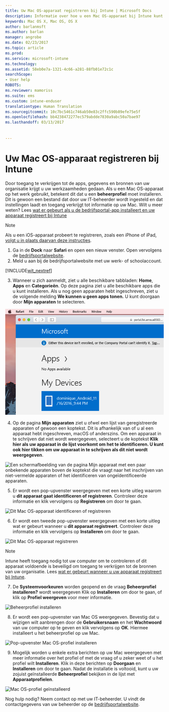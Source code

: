 ```yaml
---
title: Uw Mac OS-apparaat registreren bij Intune | Microsoft Docs
description: Informatie over hoe u een Mac OS-apparaat bij Intune kunt registreren
keywords: Mac OS X, Mac OS, OS X
author: barlanmsft
ms.author: barlan
manager: angrobe
ms.date: 02/23/2017
ms.topic: article
ms.prod: 
ms.service: microsoft-intune
ms.technology: 
ms.assetid: 58eb0e7a-1321-4c66-a281-88fb01e72c1c
searchScope:
- User help
ROBOTS: 
ms.reviewer: mamoriss
ms.suite: ems
ms.custom: intune-enduser
translationtype: Human Translation
ms.sourcegitcommit: 10c7bc5461c746ab50e83c2ffc590b89efe75e5f
ms.openlocfilehash: bb4238472277ec579abdde7830a9abc50a7bae97
ms.lasthandoff: 03/13/2017


---
```


# <a name="enroll-your-macos-device-in-intune"></a>Uw Mac OS-apparaat registreren bij Intune

Door toegang te verkrijgen tot de apps, gegevens en bronnen van uw organisatie krijgt u uw werkzaamheden gedaan. Als u een Mac OS-apparaat op het werk gebruikt, betekent dit dat u een __beheerprofiel__ moet installeren. Dit is gewoon een bestand dat door uw IT-beheerder wordt ingesteld en dat instellingen laadt en toegang verkrijgt tot informatie op uw Mac. Wilt u meer weten? Lees [wat er gebeurt als u de bedrijfsportal-app installeert en uw apparaat registreert bij Intune](what-happens-if-you-install-the-company-portal-app-and-enroll-your-device-in-intune-ios.md)

  > [!NOTE]
  > Als u een iOS-apparaat probeert te registreren, zoals een iPhone of iPad, [volgt u in plaats daarvan deze instructies](enroll-your-device-in-intune-ios.md).

1. Ga in de __Dock__ naar __Safari__ en open een nieuw venster. Open vervolgens de [bedrijfsportalwebsite](http://portal.manage.microsoft.com).
2. Meld u aan bij de bedrijfsportalwebsite met uw werk- of schoolaccount.

  [!INCLUDE[wit_nextref](includes/end-user-password-guidance.md)]

3. Wanneer u zich aanmeldt, ziet u alle beschikbare tabbladen: __Home__, __Apps__ en __Categorieën__. Op deze pagina ziet u alle beschikbare apps die u kunt installeren. Als u nog geen apparaten hebt ingeschreven, ziet u de volgende melding **We kunnen u geen apps tonen.** U kunt doorgaan door __Mijn apparaten__ te selecteren.

 ![Een schermafbeelding van de startpagina voor de web-portal waarin wordt aangegeven dat er nog geen apps kunnen worden geïnstalleerd, met een knop Mijn apparaten eronder.](./media/macOS_enroll_001_landing_page.png)

4. Op de pagina __Mijn apparaten__ ziet u ofwel een lijst van geregistreerde apparaten of gewoon een koptekst. Dit is afhankelijk van of u al een apparaat hebt ingeschreven, macOS of anderszins. Om een apparaat in te schrijven dat niet wordt weergegeven, selecteert u de koptekst __Klik hier als uw apparaat in de lijst voorkomt om het te identificeren. U kunt ook hier tikken om uw apparaat in te schrijven als dit niet wordt weergegeven__.

  ![Een schermafbeelding van de pagina Mijn apparaat met een paar onbekende apparaten boven de koptekst die vraagt naar het inschrijven van niet-vermelde apparaten of het identificeren van ongeïdentificeerde apparaten.](./media/macOS_enroll_002_tap_here_banner.png)

5. Er wordt een pop-upvenster weergegeven met een korte uitleg waarom u __dit apparaat gaat identificeren of registreren__. Controleer deze informatie en klik vervolgens op __Registreren__ om door te gaan.

 ![Dit Mac OS-apparaat identificeren of registreren](./media/macOS_enroll_003_IDenroll_popup.png)

6. Er wordt een tweede pop-upvenster weergegeven met een korte uitleg wat er gebeurt wanneer u __dit apparaat registreert__. Controleer deze informatie en klik vervolgens op __Installeren__ om door te gaan.

 ![Dit Mac OS-apparaat registreren](./media/macOS_enroll_004_enroll_popup.png)

  > [!NOTE]
  > Intune heeft toegang nodig tot uw computer om te controleren of dit apparaat voldoende is beveiligd om toegang te verkrijgen tot de bronnen van uw organisatie. Lees [wat er gebeurt wanneer u uw apparaat registreert bij Intune](what-happens-if-you-install-the-Company-Portal-app-and-enroll-your-device-in-intune-ios.md).

7. De __Systeemvoorkeuren__ worden geopend en de vraag __Beheerprofiel installeren?__ wordt weergegeven Klik op __Installeren__ om door te gaan, of klik op __Profiel weergeven__ voor meer informatie.

 ![Beheerprofiel installeren](./media/macOS_enroll_005_sysprefs_mgmt_profile.png)

8. Er wordt een pop-upvenster van Mac OS weergegeven. Bevestig dat u wijzigen wilt aanbrengen door de __Gebruikersnaam__ en het __Wachtwoord__ van uw computer op te geven en klik vervolgens op __OK__. Hiermee installeert u het beheerprofiel op uw Mac.

 ![Pop-upvenster Mac OS-profiel installeren](./media/macOS_enroll_006_sysprefs_admin_login.png)

9. Mogelijk worden u enkele extra berichten op uw Mac weergegeven met meer informatie over het profiel of met de vraag of u zeker weet of u het profiel wilt __Installeren__. Klik in deze berichten op __Doorgaan__ en __Installeren__ om door te gaan. Nadat de installatie is voltooid, kunt u uw zojuist geïnstalleerde __Beheerprofiel__ bekijken in de lijst met __Apparaatprofielen__.

 ![Mac OS-profiel geïnstalleerd](./media/macOS_enroll_007_sysprefs_installed_profile.png)

Nog hulp nodig? Neem contact op met uw IT-beheerder. U vindt de contactgegevens van uw beheerder op de [bedrijfsportalwebsite](http://portal.manage.microsoft.com).


